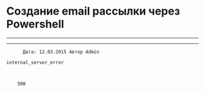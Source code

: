 #                 	Создание email рассылки через Powershell                	  
***            ***

			
            
		

    




	
    	  Дата: 12.03.2015 Автор Admin  
	
    internal_server_error
    
    
    
        500
    
